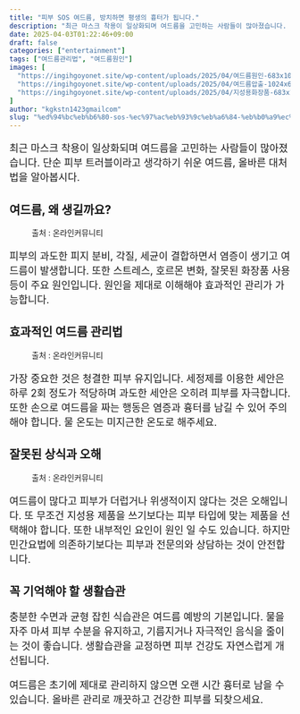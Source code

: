 ```yaml
---
title: "피부 SOS 여드름, 방치하면 평생의 흉터가 됩니다."
description: "최근 마스크 착용이 일상화되며 여드름을 고민하는 사람들이 많아졌습니다. 단순 피부 트러블이라고 생각하기 쉬운 여드름, 올바른 대처법을 알아봅시다."
date: 2025-04-03T01:22:46+09:00
draft: false
categories: ["entertainment"]
tags: ["여드름관리법", "여드름원인"]
images: [
  "https://ingihgoyonet.site/wp-content/uploads/2025/04/여드름원인-683x1024.jpg"
  "https://ingihgoyonet.site/wp-content/uploads/2025/04/여드름압출-1024x683.jpg"
  "https://ingihgoyonet.site/wp-content/uploads/2025/04/지성용화장품-683x1024.jpg"
]
author: "kgkstn1423gmailcom"
slug: "%ed%94%bc%eb%b6%80-sos-%ec%97%ac%eb%93%9c%eb%a6%84-%eb%b0%a9%ec%b9%98%ed%95%98%eb%a9%b4-%ed%8f%89%ec%83%9d%ec%9d%98-%ed%9d%89%ed%84%b0%ea%b0%80-%eb%90%a9%eb%8b%88%eb%8b%a4"
---
```


<p style="font-size:18px">최근 마스크 착용이 일상화되며 여드름을 고민하는 사람들이 많아졌습니다. 단순 피부 트러블이라고 생각하기 쉬운 여드름, 올바른 대처법을 알아봅시다.</p> <h2 >여드름, 왜 생길까요?</h2> <figure ><img src="https://ingihgoyonet.site/wp-content/uploads/2025/04/여드름원인-683x1024.jpg" alt="" style="aspect-ratio:16/9;object-fit:cover"/><figcaption >출처 : 온라인커뮤니티</figcaption></figure> <p style="font-size:18px">피부의 과도한 피지 분비, 각질, 세균이 결합하면서 염증이 생기고 여드름이 발생합니다. 또한 스트레스, 호르몬 변화, 잘못된 화장품 사용 등이 주요 원인입니다. 원인을 제대로 이해해야 효과적인 관리가 가능합니다.</p> <h2 ><strong>효과적인 여드름 관리법</strong></h2> <figure ><img src="https://ingihgoyonet.site/wp-content/uploads/2025/04/여드름압출-1024x683.jpg" alt="" style="aspect-ratio:16/9;object-fit:cover"/><figcaption >출처 : 온라인커뮤니티</figcaption></figure> <p style="font-size:18px">가장 중요한 것은 청결한 피부 유지입니다. 세정제를 이용한 세안은 하루 2회 정도가 적당하며 과도한 세안은 오히려 피부를 자극합니다. 또한 손으로 여드름을 짜는 행동은 염증과 흉터를 남길 수 있어 주의해야 합니다. 물 온도는 미지근한 온도로 해주세요.</p> <h2 >잘못된 상식과 오해</h2> <figure ><img src="https://ingihgoyonet.site/wp-content/uploads/2025/04/지성용화장품-683x1024.jpg" alt="" style="aspect-ratio:16/9;object-fit:cover"/><figcaption >출처 : 온라인커뮤니티</figcaption></figure> <p style="font-size:18px">여드름이 많다고 피부가 더럽거나 위생적이지 않다는 것은 오해입니다. 또 무조건 지성용 제품을 쓰기보다는 피부 타입에 맞는 제품을 선택해야 합니다. 또한 내부적인 요인이 원인 일 수도 있습니다. 하지만 민간요법에 의존하기보다는 피부과 전문의와 상담하는 것이 안전합니다. </p> <h2 >꼭 기억해야 할 생활습관</h2> <p style="font-size:18px">충분한 수면과 균형 잡힌 식습관은 여드름 예방의 기본입니다. 물을 자주 마셔 피부 수분을 유지하고, 기름지거나 자극적인 음식을 줄이는 것이 좋습니다. 생활습관을 교정하면 피부 건강도 자연스럽게 개선됩니다.</p> <p style="font-size:18px">여드름은 초기에 제대로 관리하지 않으면 오랜 시간 흉터로 남을 수 있습니다. 올바른 관리로 깨끗하고 건강한 피부를 되찾으세요.</p>